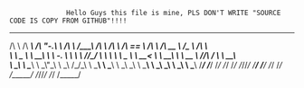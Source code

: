                   Hello Guys this file is mine, PLS DON'T WRITE "SOURCE CODE IS COPY FROM GITHUB"!!!!


 
 __         ______     __   __     __     __  __     ______        ______     ______     ______     ______     ______   ______    
/\ \       /\  ___\   /\ "-.\ \   /\ \   /\_\_\_\   /\  ___\      /\  ___\   /\  == \   /\  ___\   /\  __ \   /\__  _\ /\  ___\   
\ \ \____  \ \  __\   \ \ \-.  \  \ \ \  \/_/\_\/_  \ \  __\      \ \ \____  \ \  __<   \ \  __\   \ \  __ \  \/_/\ \/ \ \  __\   
\ \_____\  \ \_____\  \ \_\\"\_\  \ \_\   /\_\/\_\  \ \_____\     \ \_____\  \ \_\ \_\  \ \_____\  \ \_\ \_\    \ \_\  \ \_____\ 
 \/_____/   \/_____/   \/_/ \/_/   \/_/   \/_/\/_/   \/_____/      \/_____/   \/_/ /_/   \/_____/   \/_/\/_/     \/_/   \/_____/ 
                                                                                                                                  
                                                               

